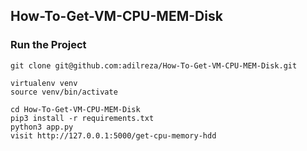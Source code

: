 ## How-To-Get-VM-CPU-MEM-Disk
### Run the Project
```
git clone git@github.com:adilreza/How-To-Get-VM-CPU-MEM-Disk.git

virtualenv venv
source venv/bin/activate

cd How-To-Get-VM-CPU-MEM-Disk
pip3 install -r requirements.txt
python3 app.py
visit http://127.0.0.1:5000/get-cpu-memory-hdd

```